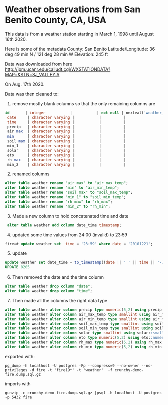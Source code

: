 # Weather observations from San Benito County, CA, USA 
This data is from a weather station starting in March 1, 1998 until August 16th 2020.

Here is some of the metadata
County: San Benito
Latitude/Longitude: 36 deg 49 min N / 121 deg 28 min W 	Elevation: 245 ft

Data was downloaded from here
http://ipm.ucanr.edu/calludt.cgi/WXSTATIONDATA?MAP=&STN=SJ_VALLEY.A

On Aug. 17th 2020.

Data was then cleaned to: 
1. remove mostly blank columns so that the only remaining columns are
```sql
id       | integer           |           | not null | nextval('weather_id_seq'::regclass)
 date     | character varying |           |          |
 time     | character varying |           |          |
 precip   | character varying |           |          |
 air max  | character varying |           |          |
 min      | character varying |           |          |
 soil max | character varying |           |          |
 min_1    | character varying |           |          |
 solar    | character varying |           |          |
 eto      | character varying |           |          |
 rh max   | character varying |           |          |
 min_2    | character varying |           |          |
```
2. renamed columns
```sql
alter table weather rename "air max" to "air_max_temp";
alter table weather rename "min" to "air_min_temp";
alter table weather rename "soil max" to "soil_max_temp";
alter table weather rename "min_1" to "soil_min_temp";
alter table weather rename "rh max" to "rh_max";
alter table weather rename "min_2" to "rh_min";
```

3. Made a new column to hold concatenated time and date
```sql
 alter table weather add column date_time timestamp;
``` 
4. updated some time values from 24:00 (invalid) to 23:59
```sql
fire=# update weather set  time = '23:59' where date = '20101221';
```

5. update 
```sql
update weather set date_time = to_timestamp((date || ' ' || time || '-7'), 'YYYYMMDD HH24:MI');
UPDATE 8205
``` 

6. Then removed the date and the time column
```sql
alter table weather drop column "date";
alter table weather drop column "time";
```

7. Then made all the columns the right data type
```sql
alter table weather alter column precip type numeric(5,2) using precip::numeric(5,2);
alter table weather alter column air_max_temp type smallint using air_max_temp::smallint;
alter table weather alter column air_min_temp type smallint using air_min_temp::smallint;
alter table weather alter column soil_max_temp type smallint using soil_max_temp::smallint;
alter table weather alter column soil_min_temp type smallint using soil_min_temp::smallint;
alter table weather alter column solar type smallint using solar::smallint;
alter table weather alter column eto type numeric(5,2) using eto::numeric(5,2);
alter table weather alter column rh_max type numeric(5,2) using rh_max::numeric(5,2);
alter table weather alter column rh_min type numeric(5,2) using rh_min::numeric(5,2);
```

exported with:
```
pg_dump -h localhost -U postgres -Fp --compress=9 --no-owner --no-privileges -d fire -t 'fire19*' -t 'weather'  -f crunchy-demo-fire.dump.sql.gz
```

imports with
```
gunzip -c crunchy-demo-fire.dump.sql.gz |psql -h localhost -U postgres -p 5432 fire
```